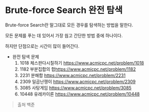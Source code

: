 # Brute-force Search 완전 탐색

 Brute-force Search란 말그대로 모든 경우를 탐색하는 방법을 말한다.

모든 문제를 푸는 데 있어서 가장 쉅고 간단한 방법 중에 하나이다.

하지만 단점으로는 시간이 많이 들어간다.








- 완전 탐색 문제
  1. 1018 체스판다시칠하기 <https://www.acmicpc.net/problem/1018>
  2. 1182 부분집합의 합<https://www.acmicpc.net/problem/1182>
  3. 2231 분해합  <https://www.acmicpc.net/problem/2231>
  4. 2309 일곱난쟁이 <https://www.acmicpc.net/problem/2309>
  5. 3085 사탕게임 <https://www.acmicpc.net/problem/3085>
  6. 10448 유레카이론 <https://www.acmicpc.net/problem/10448>


> 출처 백준

